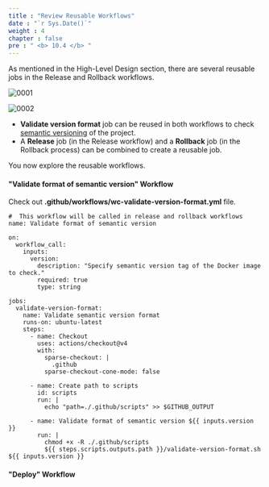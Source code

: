 ```yaml
---
title : "Review Reusable Workflows"
date : "`r Sys.Date()`"
weight : 4
chapter : false
pre : " <b> 10.4 </b> "
---
```


As mentioned in the High-Level Design section, there are several reusable jobs in the Release and Rollback workflows.

![0001](/images/10/4/0001.svg?featherlight=false&width=100pc)

![0002](/images/10/4/0002.svg?featherlight=false&width=100pc)

- **Validate version format** job can be reused in both workflows to check [semantic versioning](https://semver.org/) of the project.
- A **Release** job (in the Release workflow) and a **Rollback** job (in the Rollback process) can be combined to create a reusable job.


You now explore the reusable workflows.

#### "Validate format of semantic version" Workflow

Check out **.github/workflows/wc-validate-version-format.yml** file.

```
#  This workflow will be called in release and rollback workflows
name: Validate format of semantic version

on:
  workflow_call:
    inputs:
      version:
        description: "Specify semantic version tag of the Docker image to check."
        required: true
        type: string

jobs:
  validate-version-format:
    name: Validate semantic version format
    runs-on: ubuntu-latest
    steps:
      - name: Checkout
        uses: actions/checkout@v4
        with:
          sparse-checkout: |
            .github
          sparse-checkout-cone-mode: false

      - name: Create path to scripts
        id: scripts
        run: |
          echo "path=./.github/scripts" >> $GITHUB_OUTPUT

      - name: Validate format of semantic version ${{ inputs.version }}
        run: |
          chmod +x -R ./.github/scripts
          ${{ steps.scripts.outputs.path }}/validate-version-format.sh ${{ inputs.version }}
```

#### "Deploy" Workflow